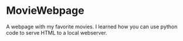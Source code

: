 # MovieWebpage
A webpage with my favorite movies. I learned how you can use python code to serve HTML to a local webserver.
